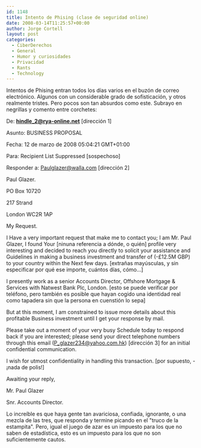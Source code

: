 ```yaml
---
id: 1148
title: Intento de Phising (clase de seguridad online)
date: 2008-03-14T11:25:57+00:00
author: Jorge Cortell
layout: post
categories:
  - CiberDerechos
  - General
  - Humor y curiosidades
  - Privacidad
  - Rants
  - Technology
---
```

Intentos de Phising entran todos los dí­as varios en el buzón de correo electrónico. Algunos con un considerable grado de sofisticación, y otros realmente tristes. Pero pocos son tan absurdos como este. Subrayo en negrillas y comento entre corchetes:

De: **hindle_2@rya-online.net** [dirección 1]
  
Asunto: BUSINESS PROPOSAL
  
Fecha: 12 de marzo de 2008 05:04:21 GMT+01:00
  
Para: Recipient List Suppressed [sospechoso]
  
Responder a: Paulglazer@walla.com [dirección 2]
  
Paul Glazer.
  
PO Box 10720
  
217 Strand
  
London WC2R 1AP

My Request.

I Have a very important request that make me to contact you; I am Mr. Paul Glazer, I found Your [ninuna referencia a dónde, o quién] profile very interesting and decided to reach you directly to solicit your assistance and Guidelines in making a business investment and transfer of (-£12.5M GBP) to your country within the Next few days. [extrañas mayúsculas, y sin especificar por qué ese importe, cuántos dí­as, cómo...]
  
I presently work as a senior Accounts Director, Offshore Mortgage & Services with Natwest Bank Plc, London. [esto se puede verificar por teléfono, pero también es posible que hayan cogido una identidad real como tapadera sin que la persona en cuenstión lo sepa]
  
But at this moment, I am constrained to issue more details about this profitable Business investment until I get your response by mail.

Please take out a moment of your very busy Schedule today to respond back if you are interested; please send your direct telephone numbers through this email (P_glazer234@yahoo.com.hk) [dirección 3] for an initial confidential communication.

I wish for utmost confidentiality in handling this transaction. [por supuesto, -¡nada de polis!]
  
Awaiting your reply,
  
Mr. Paul Glazer
  
Snr. Accounts Director.

Lo increí­ble es que haya gente tan avariciosa, confiada, ignorante, o una mezcla de las tres, que responda y termine picando en el "truco de la estampita". Pero, igual el juego de azar es un impuesto para los que no saben de estadí­stica, esto es un impuesto para los que no son suficientemente cautos.